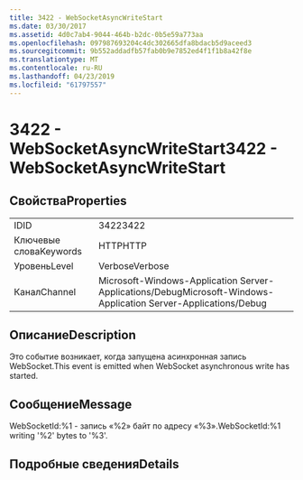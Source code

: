 ```yaml
---
title: 3422 - WebSocketAsyncWriteStart
ms.date: 03/30/2017
ms.assetid: 4d0c7ab4-9044-464b-b2dc-0b5e59a773aa
ms.openlocfilehash: 097987693204c4dc302665dfa8bdacb5d9aceed3
ms.sourcegitcommit: 9b552addadfb57fab0b9e7852ed4f1f1b8a42f8e
ms.translationtype: MT
ms.contentlocale: ru-RU
ms.lasthandoff: 04/23/2019
ms.locfileid: "61797557"
---
```

# <a name="3422---websocketasyncwritestart"></a><span data-ttu-id="41e7a-102">3422 - WebSocketAsyncWriteStart</span><span class="sxs-lookup"><span data-stu-id="41e7a-102">3422 - WebSocketAsyncWriteStart</span></span>
## <a name="properties"></a><span data-ttu-id="41e7a-103">Свойства</span><span class="sxs-lookup"><span data-stu-id="41e7a-103">Properties</span></span>  
  
|||  
|-|-|  
|<span data-ttu-id="41e7a-104">ID</span><span class="sxs-lookup"><span data-stu-id="41e7a-104">ID</span></span>|<span data-ttu-id="41e7a-105">3422</span><span class="sxs-lookup"><span data-stu-id="41e7a-105">3422</span></span>|  
|<span data-ttu-id="41e7a-106">Ключевые слова</span><span class="sxs-lookup"><span data-stu-id="41e7a-106">Keywords</span></span>|<span data-ttu-id="41e7a-107">HTTP</span><span class="sxs-lookup"><span data-stu-id="41e7a-107">HTTP</span></span>|  
|<span data-ttu-id="41e7a-108">Уровень</span><span class="sxs-lookup"><span data-stu-id="41e7a-108">Level</span></span>|<span data-ttu-id="41e7a-109">Verbose</span><span class="sxs-lookup"><span data-stu-id="41e7a-109">Verbose</span></span>|  
|<span data-ttu-id="41e7a-110">Канал</span><span class="sxs-lookup"><span data-stu-id="41e7a-110">Channel</span></span>|<span data-ttu-id="41e7a-111">Microsoft-Windows-Application Server-Applications/Debug</span><span class="sxs-lookup"><span data-stu-id="41e7a-111">Microsoft-Windows-Application Server-Applications/Debug</span></span>|  
  
## <a name="description"></a><span data-ttu-id="41e7a-112">Описание</span><span class="sxs-lookup"><span data-stu-id="41e7a-112">Description</span></span>  
 <span data-ttu-id="41e7a-113">Это событие возникает, когда запущена асинхронная запись WebSocket.</span><span class="sxs-lookup"><span data-stu-id="41e7a-113">This event is emitted when WebSocket asynchronous write has started.</span></span>  
  
## <a name="message"></a><span data-ttu-id="41e7a-114">Сообщение</span><span class="sxs-lookup"><span data-stu-id="41e7a-114">Message</span></span>  
 <span data-ttu-id="41e7a-115">WebSocketId:%1 - запись «%2» байт по адресу «%3».</span><span class="sxs-lookup"><span data-stu-id="41e7a-115">WebSocketId:%1 writing '%2' bytes to '%3'.</span></span>  
  
## <a name="details"></a><span data-ttu-id="41e7a-116">Подробные сведения</span><span class="sxs-lookup"><span data-stu-id="41e7a-116">Details</span></span>
